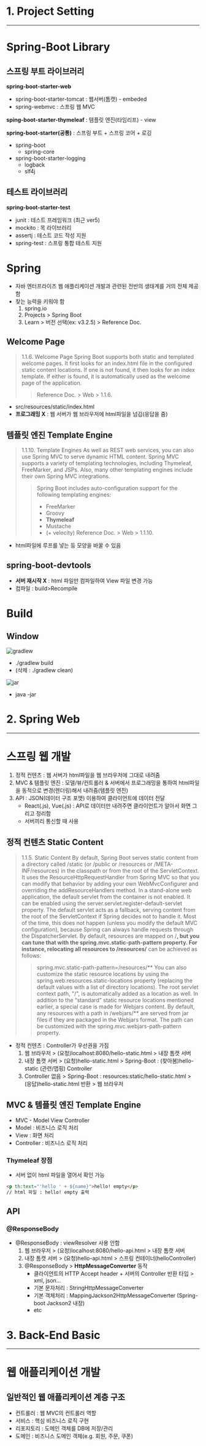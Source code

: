 # 1. Project Setting
---
# Spring-Boot Library

## 스프링 부트 라이브러리
**spring-boot-starter-web**
- spring-boot-starter-tomcat : 웹서버(톰캣) - embeded
- spring-webmvc : 스프링 웹 MVC

**sping-boot-starter-thymeleaf** : 템플릿 엔진(타임리프) - view

**spring-boot-starter(공통)** : 스프링 부트 + 스프링 코어 + 로깅
- spring-boot
  - spring-core
- spring-boot-starter-logging
  - logback
  - slf4j

## 테스트 라이브러리
**spring-boot-starter-test**
- junit : 테스트 프레임워크 (최근 ver5)
- mockito : 목 라이브러리
- assertj : 테스트 코드 작성 지원
- spring-test : 스프링 통합 테스트 지원

# Spring
- 자바 엔터프라이즈 웹 애플리케이션 개발과 관련된 전반의 생태계를 거의 전체 제공함
- 찾는 능력을 키워야 함
  1. spring.io
  2. Projects > Spring Boot
  3. Learn > 버전 선택(ex: v3.2.5) > Reference Doc.

## Welcome Page
> 1.1.6. Welcome Page
> Spring Boot supports both static and templated welcome pages. It first looks for an index.html file in the configured static content locations. If one is not found, it then looks for an index template. If either is found, it is automatically used as the welcome page of the application.
>> Reference Doc. > Web > 1.1.6.

- src/resources/static/index.html
- **프로그래밍 X** : 웹 서버가 웹 브라우저에 html파일을 넘김(응답을 줌)

## 템플릿 엔진 Template Engine
> 1.1.10. Template Engines
> As well as REST web services, you can also use Spring MVC to serve dynamic HTML content. Spring MVC supports a variety of templating technologies, including Thymeleaf, FreeMarker, and JSPs. Also, many other templating engines include their own Spring MVC integrations.
>> Spring Boot includes auto-configuration support for the following templating engines:
>> - FreeMarker
>> - Groovy
>> - **Thymeleaf**
>> - Mustache
>> - (+ velocity)
> Reference Doc. > Web > 1.1.10.

- html파일에 루프를 넣는 등 모양을 바꿀 수 있음

## spring-boot-devtools
- **서버 재시작 X** : html 파일만 컴파일하여 View 파일 변경 가능
- 컴파일 : build>Recompile

# Build

## Window
![gradlew](https://github.com/7ahyeon/study-spring/assets/107123698/9d294b3b-5fee-43f4-84d3-18e636c8eaeb)
- ./gradlew build
- (삭제 : ./gradlew clean)

![jar](https://github.com/7ahyeon/study-spring/assets/107123698/cc47582d-0101-4bf2-8968-32593868f067)
- java -jar 

# 2. Spring Web
---
# 스프링 웹 개발
1. 정적 컨텐츠 : 웹 서버가 html파일을 웹 브라우저에 그대로 내려줌
2. MVC & 템플릿 엔진 : 모델/뷰/컨트롤러 & 서버에서 프로그래밍을 통하여 html파일을 동적으로 변경(렌더링)해서 내려줌(템플릿 엔진)
3. API : JSON(데이터 구조 포맷) 이용하여 클라이언트에 데이터 전달
   - React(.js), Vue(.js) : API로 데이터만 내려주면 클라이언트가 알아서 화면 그리고 정리함
   - 서버끼리 통신할 때 사용
  
## 정적 컨텐츠 Static Content
> 1.1.5. Static Content
> By default, Spring Boot serves static content from a directory called /static (or /public or /resources or /META-INF/resources) in the classpath or from the root of the ServletContext. It uses the ResourceHttpRequestHandler from Spring MVC so that you can modify that behavior by adding your own WebMvcConfigurer and overriding the addResourceHandlers method.
> In a stand-alone web application, the default servlet from the container is not enabled. It can be enabled using the server.servlet.register-default-servlet property.
> The default servlet acts as a fallback, serving content from the root of the ServletContext if Spring decides not to handle it. Most of the time, this does not happen (unless you modify the default MVC configuration), because Spring can always handle requests through the DispatcherServlet.
> By default, resources are mapped on /**, but you can tune that with the spring.mvc.static-path-pattern property. For instance, relocating all resources to /resources/** can be achieved as follows:
>> spring.mvc.static-path-pattern=/resources/**
> You can also customize the static resource locations by using the spring.web.resources.static-locations property (replacing the default values with a list of directory locations). The root servlet context path, "/", is automatically added as a location as well.
> In addition to the “standard” static resource locations mentioned earlier, a special case is made for Webjars content. By default, any resources with a path in /webjars/** are served from jar files if they are packaged in the Webjars format. The path can be customized with the spring.mvc.webjars-path-pattern property.

- 정적 컨텐츠 : Controller가 우선권을 가짐
  1. 웹 브라우저 > (요청)localhost:8080/hello-static.html > 내장 톰캣 서버
  2. 내장 톰캣 서버 > (요청)hello-static.html > Spring-Boot : (찾아봄)hello-static (관련/맵핑) Controller
  3. Controller 없음 > Spring-Boot : resources:static/hello-static.html > (응답)hello-static.html 반환 > 웹 브라우저

 ## MVC & 템플릿 엔진 Template Engine
 - MVC - Model View Controller
 - Model : 비즈니스 로직 처리
 - View : 화면 처리
 - Controller : 비즈니스 로직 처리

### Thymeleaf 장점
- 서버 없이 html 파일을 열어서 확인 가능
```html
<p th:text="'hello ' + ${name}">hello! empty</p>
// html 파일 : hello! empty 출력
```

## API
### @ResponseBody
- @ResponseBody : viewResolver 사용 안함
  1. 웹 브라우저 > (요청)localhost:8080/hello-api.html > 내장 톰캣 서버
  2. 내장 톰캣 서버 > (요청)hello-api.html > 스프링 컨테이너(helloController)
  3. @ResponseBody > **HttpMessageConverter** 동작
     - 클라이언트의 HTTP Accept header + 서버의 Controller 반환 타입 > xml, json...
     - 기본 문자처리 : StringHttpMessageConverter
     - 기본 객체처리 : MappingJackson2HttpMessageConverter (Spring-boot Jackson2 내장)
     - etc
# 3. Back-End Basic
---
# 웹 애플리케이션 개발
## 일반적인 웹 애플리케이션 계층 구조
- 컨트롤러 : 웹 MVC의 컨트롤러 역할
- 서비스 : 핵심 비즈니스 로직 구현
- 리포지토리 : 도메인 객체를 DB에 저장/관리
- 도메인 : 비즈니스 도메인 객체(e.g. 회원, 주문, 쿠폰)

